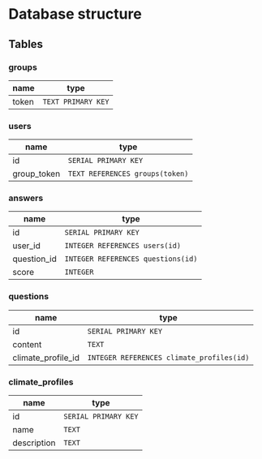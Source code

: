# Database structure

## Tables

### groups

| name  | type               |
| ----- | ------------------ |
| token | `TEXT PRIMARY KEY` |


### users

| name        | type                            |
| ----------- | ------------------------------- |
| id          | `SERIAL PRIMARY KEY`            |
| group_token | `TEXT REFERENCES groups(token)` |

### answers

| name        | type                               |
| ----------- | ---------------------------------- |
| id          | `SERIAL PRIMARY KEY`               |
| user_id     | `INTEGER REFERENCES users(id)`     |
| question_id | `INTEGER REFERENCES questions(id)` |
| score       | `INTEGER`                          |

### questions

| name               | type                                      |
| ------------------ | ----------------------------------------- |
| id                 | `SERIAL PRIMARY KEY`                      |
| content            | `TEXT`                                    |
| climate_profile_id | `INTEGER REFERENCES climate_profiles(id)` |

### climate_profiles

| name        | type                 |
| ----------- | -------------------- |
| id          | `SERIAL PRIMARY KEY` |
| name        | `TEXT`               |
| description | `TEXT`               |
